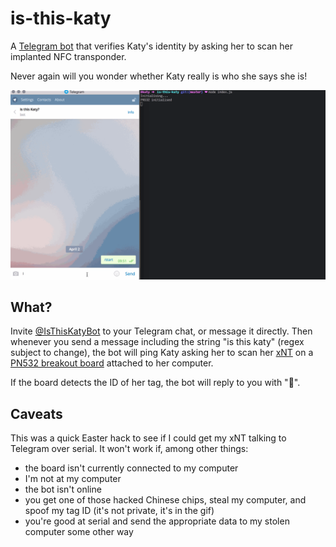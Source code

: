 # is-this-katy

A [Telegram bot](https://core.telegram.org/bots/) that verifies Katy's identity by asking her to scan her implanted NFC transponder.

Never again will you wonder whether Katy really is who she says she is!

![gif of the bot in action](https://raw.githubusercontent.com/kmoe/is-this-katy/master/isthiskaty.gif)

## What?

Invite [@IsThisKatyBot](telegram.me/IsThisKatyBot) to your Telegram chat, or message it directly. Then whenever you send a message including the string "is this katy" (regex subject to change), the bot will ping Katy asking her to scan her [xNT](https://dangerousthings.com/shop/xnt-ntag216-2x12mm-glass-tag/) on a [PN532 breakout board](https://www.adafruit.com/products/364) attached to her computer.

If the board detects the ID of her tag, the bot will reply to you with "🐼".

## Caveats

This was a quick Easter hack to see if I could get my xNT talking to Telegram over serial. It won't work if, among other things:

- the board isn't currently connected to my computer
- I'm not at my computer
- the bot isn't online
- you get one of those hacked Chinese chips, steal my computer, and spoof my tag ID (it's not private, it's in the gif)
- you're good at serial and send the appropriate data to my stolen computer some other way
